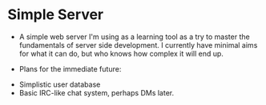 # Simple Server
* A simple web server I'm using as a learning tool as a try to master the fundamentals of server side development. I currently have minimal aims for what it can do, but who knows how complex it will end up.

* Plans for the immediate future:
 - Simplistic user database
 - Basic IRC-like chat system, perhaps DMs later.
